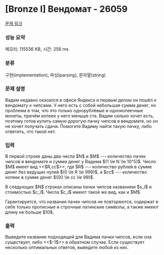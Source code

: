 # [Bronze I] Вендомат - 26059 

[문제 링크](https://www.acmicpc.net/problem/26059) 

### 성능 요약

메모리: 115536 KB, 시간: 256 ms

### 분류

구현(implementation), 파싱(parsing), 문자열(string)

### 문제 설명

<p>Вадим недавно оказался в офисе Яндекса и первым делом он пошёл к вендомату к чипсами. У него есть с собой небольшая сумма денег, но проблема в том, что это только однорублёвые и однокопеечные монеты, причём копеек у него меньше ста. Вадим сильно хочет есть, поэтому готов купить самую дорогую пачку чипсов в вендомате, но он не хочет получать сдачи. Помогите Вадиму найти такую пачку, либо ответить, что такой нет.</p>

### 입력 

 <p>В первой строке даны два числа $N$ и $M$ --- количество пачек чипсов в вендомате и сумма денег у Вадима $(1 \le N \le 10^5)$. Число $M$ имеет вид <<$R,cc$>>, где $R$ --- количество рублей в сумме денег без ведущих нулей $(0 \le R \le 999)$, а $cc$ --- количество копеек в сумме денег $(00 \le cc \le 99)$.</p>

<p>В следующих $N$ строках описаны пачки чипсов названием $s_i$ и стоимостью $c_i$. Числа $c_i$ имеют такой же вид, как и $M$.</p>

<p>Гарантируется, что названия пачек чипсов не повторяются, содержат в себе только прописные и строчные латинские символы, а также имеют длину не больше $10$.</p>

### 출력 

 <p>Выведите название подходящей для Вадима пачки чипсов, если она существует, либо <<$-1$>> в обратном случае. Если существует несколько оптимальных ответов, выведите любой из них.</p>

